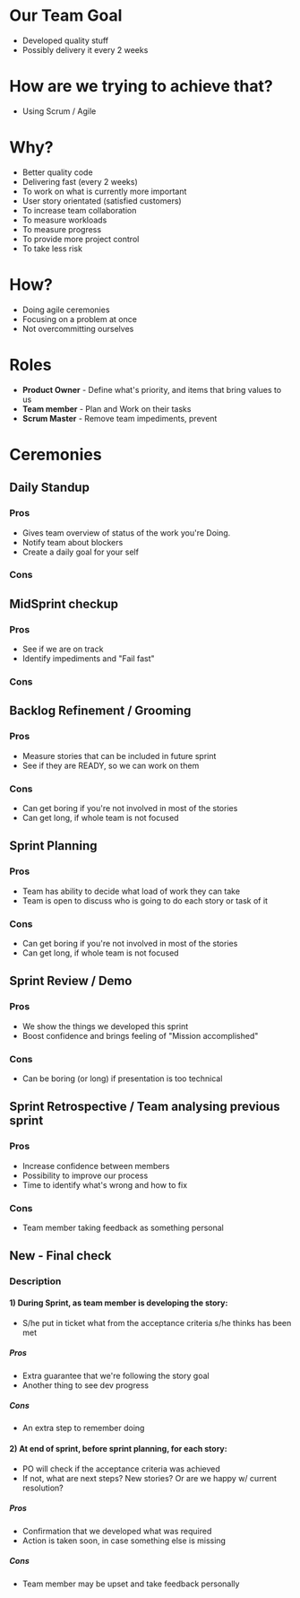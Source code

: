 # Our Team Goal
- Developed quality stuff
- Possibly delivery it every 2 weeks

# How are we trying to achieve that?
- Using Scrum / Agile

# Why?
- Better quality code
- Delivering fast (every 2 weeks)
- To work on what is currently more important
- User story orientated (satisfied customers)
- To increase team collaboration
- To measure workloads
- To measure progress
- To provide more project control
- To take less risk

# How?
- Doing agile ceremonies
- Focusing on a problem at once
- Not overcommitting ourselves

# Roles
- **Product Owner** - Define what's priority, and items that bring values to us
- **Team member** - Plan and Work on their tasks
- **Scrum Master** - Remove team impediments, prevent


# Ceremonies

## Daily Standup
### Pros
- Gives team overview of status of the work you're Doing.
- Notify team about blockers
- Create a daily goal for your self

### Cons

## MidSprint checkup

### Pros
- See if we are on track
- Identify impediments and "Fail fast"
### Cons

## Backlog Refinement / Grooming
### Pros
- Measure stories that can be included in future sprint
- See if they are READY, so we can work on them

### Cons
- Can get boring if you're not involved in most of the stories
- Can get long, if whole team is not focused

## Sprint Planning
### Pros
- Team has ability to decide what load of work they can take
- Team is open to discuss who is going to do each story or task of it
### Cons
- Can get boring if you're not involved in most of the stories
- Can get long, if whole team is not focused


## Sprint Review / Demo
### Pros
- We show the things we developed this sprint
- Boost confidence and brings feeling of "Mission accomplished"

### Cons
- Can be boring (or long) if presentation is too technical

## Sprint Retrospective / Team analysing previous sprint

### Pros
- Increase confidence between members
- Possibility to improve our process
- Time to identify what's wrong and how to fix

### Cons
- Team member taking feedback as something personal

## New - Final check
### Description
#### 1) During Sprint, as team member is developing the story:
- S/he put in ticket what from the acceptance criteria s/he thinks has been met

##### Pros
- Extra guarantee that we're following the story goal
- Another thing to see dev progress
##### Cons
- An extra step to remember doing


#### 2) At end of sprint, before sprint planning, for each story:
- PO will check if the acceptance criteria was achieved
- If not, what are next steps? New stories? Or are we happy w/ current resolution?

##### Pros
- Confirmation that we developed what was required
- Action is taken soon, in case something else is missing

##### Cons
- Team member may be upset and take feedback personally

